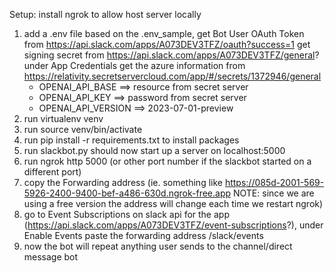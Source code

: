 Setup:
install ngrok to allow host server locally

1. add a .env file based on the .env_sample,
   get Bot User OAuth Token from https://api.slack.com/apps/A073DEV3TFZ/oauth?success=1
   get signing secret from https://api.slack.com/apps/A073DEV3TFZ/general? under App Credentials
   get the azure information from https://relativity.secretservercloud.com/app/#/secrets/1372946/general
      - OPENAI_API_BASE ==> resource from secret server
      - OPENAI_API_KEY ==> password from secret server
      - OPENAI_API_VERSION ==> 2023-07-01-preview
3. run virtualenv venv
4. run source venv/bin/activate
5. run pip install -r requirements.txt to install packages
6. run slackbot.py should now start up a server on localhost:5000
7. run ngrok http 5000 (or other port number if the slackbot started on a different port)
8. copy the Forwarding address (ie. something like https://085d-2001-569-5926-2400-9400-bef-a486-630d.ngrok-free.app NOTE: since we are using a free version the address will change each time we restart ngrok)
9. go to Event Subscriptions on slack api for the app (https://api.slack.com/apps/A073DEV3TFZ/event-subscriptions?), under Enable Events paste the forwarding address /slack/events
10. now the bot will repeat anything user sends to the channel/direct message bot
